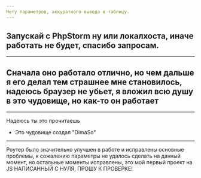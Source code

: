 ```yaml
---
Нету параметров, аккуратного вывода в таблицу.
---
```

Запускай с PhpStorm ну или локалхоста, иначе работать не будет, спасибо запросам.
---
---
Сначала оно работало отлично, но чем дальше я его делал тем страшнее мне становилось, надеюсь браузер не убьет, я вложил всю душу в это чудовище, но как-то он работает
---
---
Надеюсь ты это прочитаешь
+ Это чудовище создал "DimaSo"
---
Роутер было значительно улучшен в работе и исправлены основные проблемы, к сожалению параметры не удалось сделать на данный момент, но остальные моменты исправлены, это мой первый проект на JS НАПИСАННЫЙ С НУЛЯ, ПРОШУ К ПРОВЕРКЕ!
